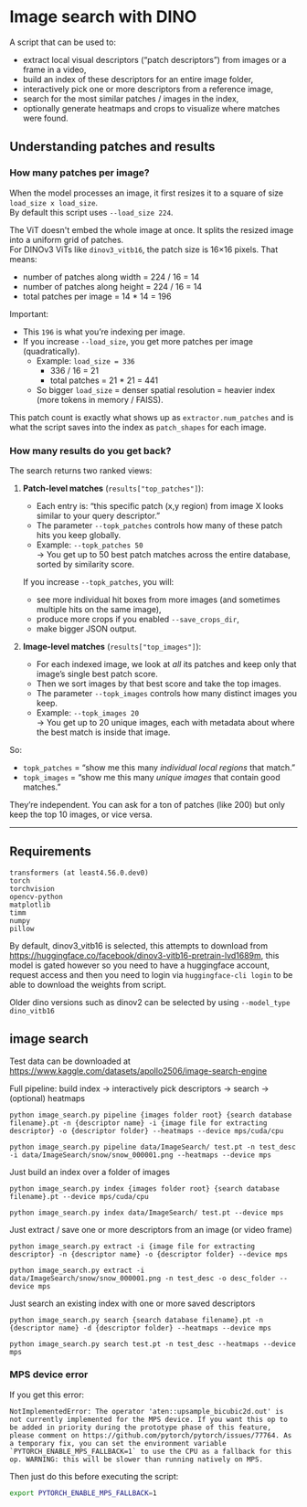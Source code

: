 # Image search with DINO

A script that can be used to:
- extract local visual descriptors (“patch descriptors”) from images or a frame in a video,
- build an index of these descriptors for an entire image folder,
- interactively pick one or more descriptors from a reference image,
- search for the most similar patches / images in the index,
- optionally generate heatmaps and crops to visualize where matches were found.

## Understanding patches and results

### How many patches per image?

When the model processes an image, it first resizes it to a square of size `load_size x load_size`.  
By default this script uses `--load_size 224`.

The ViT doesn't embed the whole image at once. It splits the resized image into a uniform grid of patches.  
For DINOv3 ViTs like `dinov3_vitb16`, the patch size is 16×16 pixels. That means:

- number of patches along width  = 224 / 16 = 14  
- number of patches along height = 224 / 16 = 14  
- total patches per image        = 14 * 14 = 196

Important:
- This `196` is what you’re indexing per image.
- If you increase `--load_size`, you get more patches per image (quadratically).
  - Example: `load_size = 336`
    - 336 / 16 = 21
    - total patches = 21 * 21 = 441
  - So bigger `load_size` = denser spatial resolution = heavier index (more tokens in memory / FAISS).

This patch count is exactly what shows up as `extractor.num_patches` and is what the script saves into the index as `patch_shapes` for each image.

### How many results do you get back?

The search returns two ranked views:

1. **Patch-level matches** (`results["top_patches"]`):
   - Each entry is: “this specific patch (x,y region) from image X looks similar to your query descriptor.”
   - The parameter `--topk_patches` controls how many of these patch hits you keep globally.
   - Example: `--topk_patches 50`  
     → You get up to 50 best patch matches across the entire database, sorted by similarity score.

   If you increase `--topk_patches`, you will:
   - see more individual hit boxes from more images (and sometimes multiple hits on the same image),
   - produce more crops if you enabled `--save_crops_dir`,
   - make bigger JSON output.

2. **Image-level matches** (`results["top_images"]`):
   - For each indexed image, we look at *all* its patches and keep only that image’s single best patch score.
   - Then we sort images by that best score and take the top images.
   - The parameter `--topk_images` controls how many distinct images you keep.
   - Example: `--topk_images 20`  
     → You get up to 20 unique images, each with metadata about where the best match is inside that image.

So:
- `topk_patches` = “show me this many *individual local regions* that match.”
- `topk_images`  = “show me this many *unique images* that contain good matches.”

They’re independent. You can ask for a ton of patches (like 200) but only keep the top 10 images, or vice versa.

---

## Requirements

```
transformers (at least4.56.0.dev0)
torch
torchvision
opencv-python
matplotlib
timm
numpy
pillow
```

By default, dinov3_vitb16 is selected, this attempts to download from https://huggingface.co/facebook/dinov3-vitb16-pretrain-lvd1689m, this model is gated however so you need to have a huggingface account, request access and then you need to login via `huggingface-cli login` to be able to download the weights from script.

Older dino versions such as dinov2 can be selected by using `--model_type dino_vitb16`

## image search

Test data can be downloaded at https://www.kaggle.com/datasets/apollo2506/image-search-engine


Full pipeline: build index -> interactively pick descriptors -> search -> (optional) heatmaps

```
python image_search.py pipeline {images folder root} {search database filename}.pt -n {descriptor name} -i {image file for extracting descriptor} -o {descriptor folder} --heatmaps --device mps/cuda/cpu

python image_search.py pipeline data/ImageSearch/ test.pt -n test_desc -i data/ImageSearch/snow/snow_000001.png --heatmaps --device mps
```

Just build an index over a folder of images
```
python image_search.py index {images folder root} {search database filename}.pt --device mps/cuda/cpu

python image_search.py index data/ImageSearch/ test.pt --device mps
```

Just extract / save one or more descriptors from an image (or video frame)
```
python image_search.py extract -i {image file for extracting descriptor} -n {descriptor name} -o {descriptor folder} --device mps

python image_search.py extract -i data/ImageSearch/snow/snow_000001.png -n test_desc -o desc_folder --device mps
```

Just search an existing index with one or more saved descriptors
```
python image_search.py search {search database filename}.pt -n {descriptor name} -d {descriptor folder} --heatmaps --device mps

python image_search.py search test.pt -n test_desc --heatmaps --device mps
```


### MPS device error

If you get this error:

```text
NotImplementedError: The operator 'aten::upsample_bicubic2d.out' is not currently implemented for the MPS device. If you want this op to be added in priority during the prototype phase of this feature, please comment on https://github.com/pytorch/pytorch/issues/77764. As a temporary fix, you can set the environment variable `PYTORCH_ENABLE_MPS_FALLBACK=1` to use the CPU as a fallback for this op. WARNING: this will be slower than running natively on MPS.
```

Then just do this before executing the script:

```bash
export PYTORCH_ENABLE_MPS_FALLBACK=1
```
